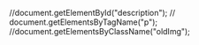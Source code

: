 //document.getElementById("description");
//  document.getElementsByTagName("p");
//document.getElementsByClassName("oldImg");